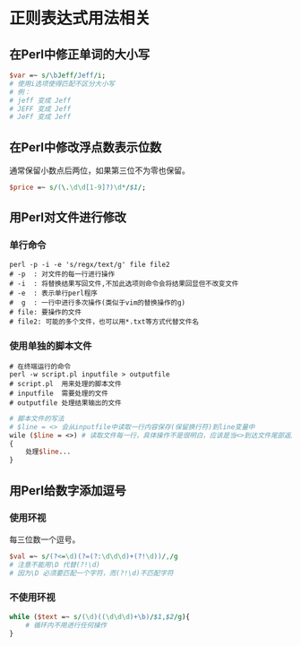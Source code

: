 # 正则表达式用法相关

## 在Perl中修正单词的大小写

```perl
$var =~ s/\bJeff/Jeff/i;
# 使用i选项使得匹配不区分大小写
# 例：
# jeff 变成 Jeff
# JEFF 变成 Jeff
# JeFf 变成 Jeff
```

## 在Perl中修改浮点数表示位数

通常保留小数点后两位，如果第三位不为零也保留。  

```perl
$price =~ s/(\.\d\d[1-9]?)\d*/$1/;
```

## 用Perl对文件进行修改

### 单行命令

```shell
perl -p -i -e 's/regx/text/g' file file2
# -p  : 对文件的每一行进行操作
# -i  : 将替换结果写回文件,不加此选项则命令会将结果回显但不改变文件
# -e  : 表示单行perl程序
#  g  : 一行中进行多次操作(类似于vim的替换操作的g)
# file: 要操作的文件
# file2: 可能的多个文件，也可以用*.txt等方式代替文件名
```

### 使用单独的脚本文件

```shell
# 在终端运行的命令
perl -w script.pl inputfile > outputfile
# script.pl  用来处理的脚本文件
# inputfile  需要处理的文件
# outputfile 处理结果输出的文件
```

```perl
# 脚本文件的写法
# $line = <> 会从inputfile中读取一行内容保存(保留换行符)到line变量中
wile ($line = <>) # 读取文件每一行，具体操作不是很明白，应该是当<>到达文件尾部返回一个假值
{
    处理$line...
}
```

## 用Perl给数字添加逗号

### 使用环视

每三位数一个逗号。  

```perl
$val =~ s/(?<=\d)(?=(?:\d\d\d)+(?!\d))/,/g
# 注意不能用\D 代替(?!\d)
# 因为\D 必须要匹配一个字符，而(?!\d)不匹配字符
```

### 不使用环视

```perl
while ($text =~ s/(\d)((\d\d\d)+\b)/$1,$2/g){
    # 循环内不用进行任何操作
}
```